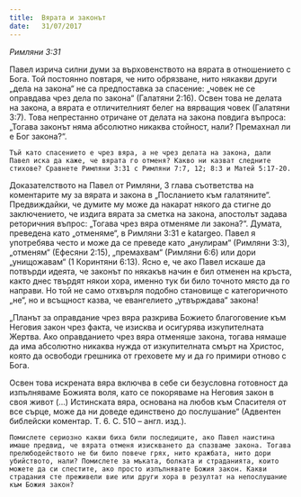 ```yaml
---
title:  Вярата и законът
date:   31/07/2017
---
```


_Римляни 3:31_

Павел изрича силни думи за върховенството на вярата в отношението с Бога. Той постоянно повтаря, че нито обрязване, нито някакви други „дела на закона“ не са предпоставка за спасение: „човек не се оправдава чрез дела по закона“ (Галатяни 2:16). Освен това не делата на закона, а вярата е отличителният белег на вярващия човек (Галатяни 3:7). Това непрестанно отричане от делата на закона повдига въпроса: „Тогава законът няма абсолютно никаква стойност, нали? Премахнал ли е Бог закона?“.

`Тъй като спасението е чрез вяра, а не чрез делата на закона, дали Павел иска да каже, че вярата го отменя? Какво ни казват следните стихове? Сравнете Римляни 3:31 с Римляни 7:7, 12; 8:3 и Матей 5:17-20.`

Доказателството на Павел от Римляни, 3 глава съответства на коментарите му за вярата и закона в „Посланието към галатяните“. Предвиждайки, че думите му може да накарат някого да стигне до заключението, че издига вярата за сметка на закона, апостолът задава реторичния въпрос: „Тогава чрез вяра отменяме ли закона?“. Думата, преведена като „отменяме“, в Римляни 3:31 е katargeo. Павел я употребява често и може да се преведе като „анулирам“ (Римляни 3:3), „отменям“ (Ефесяни 2:15), „премахвам“ (Римляни 6:6) или дори „унищожавам“ (1 Коринтяни 6:13). Ясно е, че ако Павел искаше да потвърди идеята, че законът по някакъв начин е бил отменен на кръста, както днес твърдят някои хора, именно тук би било точното място да го направи. Но той не само отхвърля подобно становище с категоричното „не“, но и всъщност казва, че евангелието „утвърждава“ закона!

„Планът за оправдание чрез вяра разкрива Божието благоговение към Неговия закон чрез факта, че изисква и осигурява изкупителната Жертва. Ако оправданието чрез вяра отменяше закона, тогава нямаше да има абсолютно никаква нужда от изкупителната смърт на Христос, която да освободи грешника от греховете му и да го примири отново с Бога.

Освен това искрената вяра включва в себе си безусловна готовност да изпълняваме Божията воля, като се покоряваме на Неговия закон в своя живот (…) Истинската вяра, основана на любов към Спасителя от все сърце, може да ни доведе единствено до послушание“ (Адвентен библейски коментар. Т. 6. С. 510 – англ. изд.).

`Помислете сериозно какви биха били последиците, ако Павел наистина имаше предвид, че вярата отменя изискването да спазваме закона. Тогава прелюбодейството не би било повече грях, нито кражбата, нито дори убийството, нали? Помислете за мъката, болката и страданията, които можете да си спестите, ако просто изпълнявате Божия закон. Какви страдания сте преживели вие или други хора в резултат на непослушание към Божия закон?`